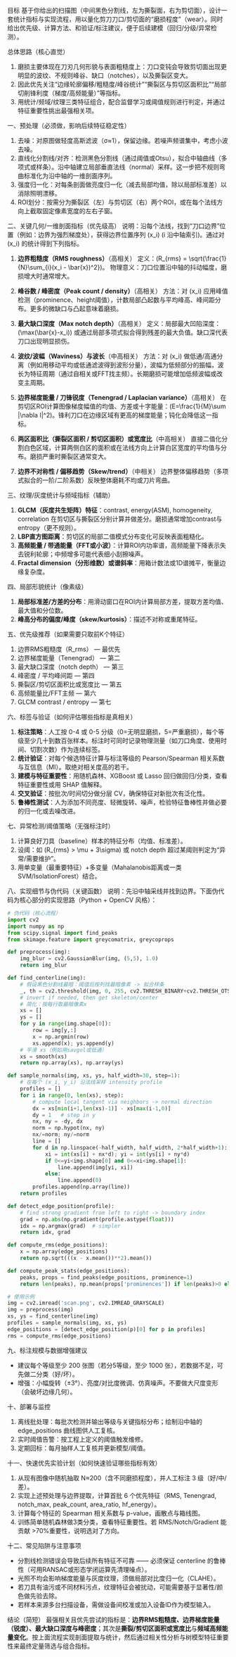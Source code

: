 目标
基于你给出的扫描图（中间黑色分割线，左为撕裂面，右为剪切面），设计一套统计指标与实现流程，用以量化剪刀刀口/剪切面的“磨损程度”（wear）。同时给出优先级、计算方法、和验证/标注建议，便于后续建模（回归/分级/异常检测）。

总体思路（核心直觉）

1. 磨损主要体现在刀刃几何形貌与表面粗糙度上：刀口变钝会导致剪切面出现更明显的波纹、不规则峰谷、缺口（notches），以及撕裂区变大。
2. 因此优先关注“边缘轮廓偏移/粗糙度/峰谷统计”“撕裂区与剪切区面积比”“局部切削锋利度（梯度/高频能量）”等指标。
3. 用统计/频域/纹理三类特征组合，配合监督学习或阈值规则进行判定，并通过特征重要性挑出最强相关项。

一、预处理（必须做，影响后续特征稳定性）

1. 去噪：对原图做轻度高斯滤波（σ≈1），保留边缘。若噪声频谱集中，考虑小波去噪。
2. 直线化分割线/对齐：检测黑色分割线（通过阈值或Otsu），拟合中轴曲线（多项式或样条）。沿中轴建立局部垂直法线（normal）采样。这一步把不规则弯曲标准化为沿中轴的一维剖面序列。
3. 强度归一化：对每条剖面做亮度归一化（减去局部均值，除以局部标准差）以消除照明漂移。
4. ROI划分：按需分为撕裂区（左）与剪切区（右）两个ROI，或在每个法线方向上截取固定像素宽度的左右子窗。

二、关键几何/一维剖面指标（优先级高）
说明：沿每个法线，找到“刀口边界”位置（例如：边界为强烈梯度处），获得边界位置序列 (x_i) (i 沿中轴索引)。通过对 (x_i) 的统计得到下列指标。

1. **边界粗糙度（RMS roughness）**（高相关）
   定义：(R_{rms} = \sqrt{\frac{1}{N}\sum_{i}(x_i - \bar{x})^2})。
   物理意义：刀口位置沿中轴的抖动幅度，磨损增大时通常增大。

2. **峰谷数 / 峰密度（Peak count / density）**（高相关）
   方法：对 (x_i) 应用峰值检测（prominence、height阈值），计数局部凸起数与平均峰高、峰间距分布。更多的微缺口与凸起意味着磨损。

3. **最大缺口深度（Max notch depth）**（高相关）
   定义：局部最大凹陷深度：(\max(\bar{x}-x_i)) 或通过局部多项式拟合得到残差的最大负值。缺口深代表刀口出现明显损伤。

4. **波纹/波幅（Waviness）与波长**（中高相关）
   方法：对 (x_i) 做低通/高通分离（例如用移动平均或低通滤波得到波形分量），波幅为低频部分的振幅，波长为特征周期（通过自相关或FFT找主频）。长期磨损可能增加低频波幅或改变主周期。

5. **边界梯度能量 / 刀锋锐度（Tenengrad / Laplacian variance）**（高相关）
   在剪切区ROI计算图像梯度幅值的均值、方差或十字能量：(E=\frac{1}{M}\sum |\nabla I|^2)。锋利刀口在边缘区域有更高的梯度能量；钝化会降低这一指标。

6. **两区面积比（撕裂区面积 / 剪切区面积）或宽度比**（中高相关）
   直接二值化分割白色区域，计算两侧白区的面积或在法线方向上计算白区宽度的平均值与分布。磨损严重时撕裂区通常变大。

7. **边界不对称性 / 偏移趋势（Skew/trend）**（中相关）
   边界整体偏移趋势（多项式拟合的一阶/二阶系数）反映整体磨耗不均或刀片弯曲。

三、纹理/灰度统计与频域指标（辅助）

1. **GLCM（灰度共生矩阵）特征**：contrast, energy(ASM), homogeneity, correlation 在剪切区与撕裂区分别计算并做差分。磨损通常增加contrast与entropy（更不规则）。
2. **LBP直方图距离**：剪切区的局部二值模式分布变化可反映表面粗糙化。
3. **高频能量 / 带通能量（FFT或小波）**：计算ROI内功率谱，高频能量下降表示失去锐利轮廓；中频增多可能代表细小刮擦噪声。
4. **Fractal dimension（分形维数）或谱斜率**：用箱计数法或1D谱摊平，衡量边缘复杂度。

四、局部形貌统计（像素级）

1. **局部标准差/方差的分布**：用滑动窗口在ROI内计算局部方差，提取方差均值、最大值和分位数。
2. **峰高分布的偏度/峰度（skew/kurtosis）**：描述不对称或重尾特征。

五、优先级推荐（如果需要只取前K个特征）

1. 边界RMS粗糙度（R_rms） — 最优先
2. 边界梯度能量（Tenengrad） — 第二
3. 最大缺口深度（notch depth） — 第三
4. 峰密度 / 平均峰间距 — 第四
5. 撕裂区/剪切区面积比或宽度比 — 第五
6. 高频能量比/FFT主频 — 第六
7. GLCM contrast / entropy — 第七

六、标签与验证（如何评估哪些指标是真相关）

1. **标注策略**：人工按 0-4 或 0-5 分级（0=无明显磨损，5=严重磨损），每个等级至少几十到数百张样本。标注时可同时记录物理测量（如刀口角度、使用时间、切割次数）作为连续标签。
2. **统计验证**：对每个候选特征计算与标注等级的 Pearson/Spearman 相关系数与互信息（MI）。取绝对相关度高的若干。
3. **建模与特征重要性**：用随机森林、XGBoost 或 Lasso 回归做回归/分类，查看特征重要性或用 SHAP 值解释。
4. **交叉验证**：按批次/时间切分做分层 CV，确保特征对新批次有泛化性。
5. **鲁棒性测试**：人为添加不同亮度、轻微旋转、噪声，检验特征鲁棒性并做必要的归一化或去噪改进。

七、异常检测/阈值策略（无强标注时）

1. 计算良好刀具（baseline）样本的特征分布（均值、标准差）。
2. 设阈：如 (R_{rms} > \mu + 3\sigma) 或 notch depth 超过某阈则判定为“异常/需要维护”。
3. 用单变量（最重要特征）+多变量（Mahalanobis距离或一类SVM/IsolationForest）结合。

八、实现细节与伪代码（关键函数）
说明：先沿中轴采线并找到边界。下面伪代码为核心部分的实现思路（Python + OpenCV 风格）：

```python
# 伪代码（核心流程）
import cv2
import numpy as np
from scipy.signal import find_peaks
from skimage.feature import greycomatrix, greycoprops

def preprocess(img):
    img_blur = cv2.GaussianBlur(img, (5,5), 1.0)
    return img_blur

def find_centerline(img):
    # 假设黑色分割线最暗：阈值后按列找最暗像素 -> 拟合样条
    _, th = cv2.threshold(img, 0, 255, cv2.THRESH_BINARY+cv2.THRESH_OTSU)
    # invert if needed, then get skeleton/center
    # 简化：按每行取最暗像素x
    xs = []
    ys = []
    for y in range(img.shape[0]):
        row = img[y,:]
        x = np.argmin(row)
        xs.append(x); ys.append(y)
    # 平滑 xs（例如用savgol或低通）
    xs = smooth(xs)
    return np.array(xs), np.array(ys)

def sample_normals(img, xs, ys, half_width=30, step=1):
    # 在每个 (x_i, y_i) 沿法线采样 intensity profile
    profiles = []
    for i in range(0, len(xs), step):
        # compute local tangent via neighbors -> normal direction
        dx = xs[min(i+1,len(xs)-1)] - xs[max(i-1,0)]
        dy = 1   # step in y
        nx, ny = -dy, dx
        norm = np.hypot(nx, ny)
        nx/=norm; ny/=norm
        line = []
        for d in np.linspace(-half_width, half_width, 2*half_width+1):
            xi = int(xs[i] + nx*d); yi = int(ys[i] + ny*d)
            if 0<=yi<img.shape[0] and 0<=xi<img.shape[1]:
                line.append(img[yi, xi])
            else:
                line.append(0)
        profiles.append(np.array(line))
    return profiles

def detect_edge_position(profile):
    # find strong gradient from left to right -> boundary index
    grad = np.abs(np.gradient(profile.astype(float)))
    idx = np.argmax(grad)  # simpler
    return idx, grad

def compute_rms(edge_positions):
    x = np.array(edge_positions)
    return np.sqrt(((x - x.mean())**2).mean())

def compute_peak_stats(edge_positions):
    peaks, props = find_peaks(edge_positions, prominence=1)
    return len(peaks), np.mean(props['prominences']) if len(peaks)>0 else 0

# 使用示例
img = cv2.imread('scan.png', cv2.IMREAD_GRAYSCALE)
img = preprocess(img)
xs, ys = find_centerline(img)
profiles = sample_normals(img, xs, ys)
edge_positions = [detect_edge_position(p)[0] for p in profiles]
rms = compute_rms(edge_positions)
```

九、标注规模与数据增强建议

* 建议每个等级至少 200 张图（若分5等级，至少 1000 张），若数据不足，可先做二分类（好/坏）。
* 增强：小幅旋转（±3°）、亮度/对比度微调、仿真噪声。不要做大尺度变形（会破坏边缘几何）。

十、部署与监控

1. 离线批处理：每批次检测并输出等级与关键指标分布；绘制沿中轴的 edge_positions 曲线图供人工复核。
2. 实时阈值告警：按工程上定义的阈值触发维修。
3. 定期回标：每月抽样人工复核并更新模型/阈值。

十一、快速优先实验计划（如何快速验证哪些指标有效）

1. 从现有图像中随机抽取 N≈200（含不同磨损程度），并人工标注 3 级（好/中/差）。
2. 实现上述预处理与边界提取，计算首批 6 个优先特征（RMS, Tenengrad, notch_max, peak_count, area_ratio, hf_energy）。
3. 计算每个特征的 Spearman 相关系数与 p-value，画散点与箱线图。
4. 训练简单随机森林做3类分类，查看特征重要性。若 RMS/Notch/Gradient 能贡献 >70%重要性，说明选对了方向。

十二、常见陷阱与注意事项

* 分割线检测错误会导致后续所有特征不可靠 —— 必须保证 centerline 的鲁棒性（可用RANSAC或形态学闭运算先清理噪点）。
* 光照不均会影响梯度能量与灰度纹理，须做局部对比度归一化（CLAHE）。
* 若刀具有油污或不同材料污点，纹理特征会被扰动，可能需要基于显著性/颜色做先验去除。
* 若样本来源多台扫描设备，需做设备间校准或加入设备ID作为模型输入。

结论（简短）
最强相关且优先尝试的指标是：**边界RMS粗糙度、边界梯度能量（锐度）、最大缺口深度与峰密度**；其次是**撕裂/剪切区面积或宽度比**与**频域高频能量变化**。按上面流程实现剖面提取与统计，然后通过相关性分析与树模型特征重要性来最终定量筛选与组合指标。

